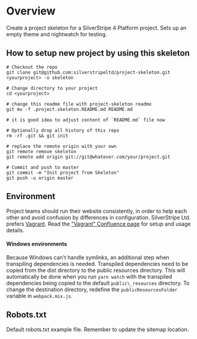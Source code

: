 # Overview

Create a project skeleton for a SilverStripe 4 Platform project. 
Sets up an empty theme and nightwatch for testing.

## How to setup new project by using this skeleton

```
# Checkout the repo
git clone git@github.com:silverstripeltd/project-skeleton.git <yourproject> -o skeleton

# Change directory to your project
cd <yourproject>

# change this readme file with project-skeleton readme
git mv -f .project.skeleton.README.md README.md

# it is good idea to adjust content of `README.md` file now

# Optionally drop all history of this repo
rm -rf .git && git init

# replace the remote origin with your own
git remote remove skeleton 
git remote add origin git://git@whatever.com/your/project.git

# Commit and push to master
git commit -m "Init project from Skeleton"
git push -u origin master
```

## Environment

Project teams should run their website consistently,
in order to help each other and avoid confusion by differences in configuration.
SilverStripe Ltd. prefers [Vagrant](https://www.vagrantup.com/).
Read the ["Vagrant" Confluence page](https://silverstripe.atlassian.net/wiki/spaces/DEV/pages/401506576/Vagrant)
for setup and usage details.

#### Windows environments

Because Windows can't handle symlinks, an additional step when transpiling dependencies is needed.
Transpiled dependencies need to be copied from the dist directory to the public resources directory.
This will automatically be done when you run `yarn watch` with the transpiled dependencies being
copied to the default `public\_resources` directory. To change the destination directory, redefine
the `publicResourcesFolder` variable in `webpack.mix.js`.

## Robots.txt

Default robots.txt example file. Remember to update the sitemap location.
